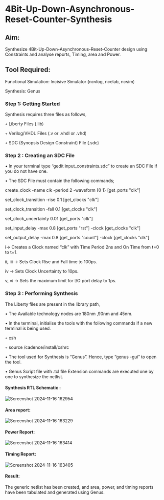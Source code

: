 
<h1>4Bit-Up-Down-Asynchronous-Reset-Counter-Synthesis</h1>

## Aim:

Synthesize 4Bit-Up-Down-Asynchronous-Reset-Counter design using Constraints and analyse reports, Timing, area and Power.

## Tool Required:

Functional Simulation: Incisive Simulator (ncvlog, ncelab, ncsim)

Synthesis: Genus

### Step 1: Getting Started

Synthesis requires three files as follows,

◦ Liberty Files (.lib)

◦ Verilog/VHDL Files (.v or .vhdl or .vhd)

◦ SDC (Synopsis Design Constraint) File (.sdc)

 ### Step 2 : Creating an SDC File

•	In your terminal type “gedit input_constraints.sdc” to create an SDC File if you do not have one.

•	The SDC File must contain the following commands;

create_clock -name clk -period 2 -waveform {0 1} [get_ports "clk"]

set_clock_transition -rise 0.1 [get_clocks "clk"]

set_clock_transition -fall 0.1 [get_clocks "clk"]

set_clock_uncertainty 0.01 [get_ports "clk"]

set_input_delay -max 0.8 [get_ports "rst"] -clock [get_clocks "clk"]

set_output_delay -max 0.8 [get_ports "count"] -clock [get_clocks "clk"]

i→ Creates a Clock named “clk” with Time Period 2ns and On Time from t=0 to t=1.

ii, iii → Sets Clock Rise and Fall time to 100ps.

iv → Sets Clock Uncertainty to 10ps.

v, vi → Sets the maximum limit for I/O port delay to 1ps.

### Step 3 : Performing Synthesis

The Liberty files are present in the library path,

• The Available technology nodes are 180nm ,90nm and 45nm.

• In the terminal, initialise the tools with the following commands if a new terminal is being
used.

◦ csh

◦ source /cadence/install/cshrc

• The tool used for Synthesis is “Genus”. Hence, type “genus -gui” to open the tool.

• Genus Script file with .tcl file Extension commands are executed one by one to synthesize the netlist.

#### Synthesis RTL Schematic :

![Screenshot 2024-11-16 162954](https://github.com/user-attachments/assets/5eccfbfe-0450-47d6-a614-7511a8e726b8)

#### Area report:

![Screenshot 2024-11-16 163229](https://github.com/user-attachments/assets/89e4e35a-e845-4d0d-8be3-d3733482c1b8)

#### Power Report:

![Screenshot 2024-11-16 163414](https://github.com/user-attachments/assets/0786a439-5650-49ea-808d-8f0e5b3b9349)

#### Timing Report: 

![Screenshot 2024-11-16 163405](https://github.com/user-attachments/assets/63ba2bab-8b60-4d6c-94d2-45f3c66a383c)

#### Result: 

The generic netlist has been created, and area, power, and timing reports have been tabulated and generated using Genus.





